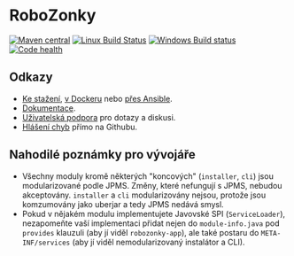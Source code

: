 # RoboZonky

[![Maven central](https://maven-badges.herokuapp.com/maven-central/com.github.robozonky/robozonky/badge.svg)](http://search.maven.org/#search|ga|1|robozonky-)
[![Linux Build Status](https://travis-ci.org/RoboZonky/robozonky.svg)](https://travis-ci.org/RoboZonky/robozonky)
[![Windows Build status](https://ci.appveyor.com/api/projects/status/o6983h25auupkt0p?svg=true)](https://ci.appveyor.com/project/triceo/robozonky-8acvb)
[![Code health](https://sonarcloud.io/api/project_badges/measure?project=com.github.robozonky%3Arobozonky&metric=alert_status)](https://sonarcloud.io/dashboard?id=com.github.robozonky%3Arobozonky)

## Odkazy

* [Ke stažení](http://www.robozonky.cz), [v Dockeru](https://hub.docker.com/r/robozonky/robozonky/) nebo [přes Ansible](https://github.com/v6ak/robozonky-ansible).
* [Dokumentace](https://github.com/RoboZonky/robozonky/wiki).
* [Uživatelská podpora](https://groups.google.com/forum/#!forum/robozonky-users) pro dotazy a diskusi.
* [Hlášení chyb](https://github.com/RoboZonky/robozonky/issues) přímo na Githubu.

## Nahodilé poznámky pro vývojáře

* Všechny moduly kromě některých "koncových" (`installer`, `cli`) jsou modularizované podle JPMS. Změny, které nefungují
s JPMS, nebudou akceptovány. `installer` a `cli` modularizovány nejsou, protože jsou komzumovány jako uberjar a tedy
JPMS nedává smysl. 
* Pokud v nějakém modulu implementujete Javovské SPI (`ServiceLoader`), nezapomeňte vaší implementaci přidat nejen do 
`module-info.java` pod `provides` klauzuli (aby jí viděl `robozonky-app`), ale také postaru do `META-INF/services` 
(aby jí viděl nemodularizovaný instalátor a CLI).
